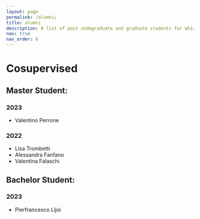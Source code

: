 ```yaml
---
layout: page
permalink: /alumni/
title: alumni
description: A list of past undegraduate and graduate students for which I was a supervisor or a cosupervisor
nav: true
nav_order: 6
---
```


# Cosupervised

## Master Student:

### 2023
- Valentino Perrone

### 2022
- Lisa Trombetti
- Alessandra Fanfano
- Valentina Falaschi

## Bachelor Student:

### 2023
- Pierfrancesco Lijoi

